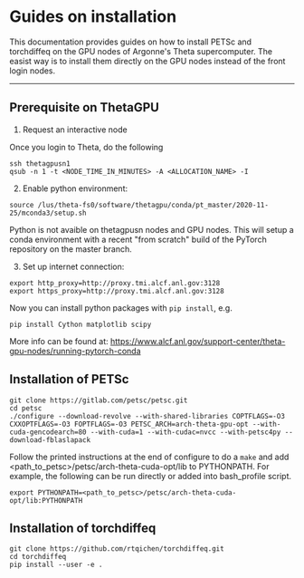 # Guides on installation

This documentation provides guides on how to install PETSc and torchdiffeq on the GPU nodes of Argonne's Theta supercomputer. The easist way is to install them directly on the GPU nodes instead of the front login nodes.

---
## Prerequisite on ThetaGPU

1. Request an interactive node

Once you login to Theta, do the following
```
ssh thetagpusn1
qsub -n 1 -t <NODE_TIME_IN_MINUTES> -A <ALLOCATION_NAME> -I
```

2. Enable python environment:
```
source /lus/theta-fs0/software/thetagpu/conda/pt_master/2020-11-25/mconda3/setup.sh
```
Python is not avaible on thetagpusn nodes and GPU nodes. This will setup a conda environment with a recent "from scratch" build of the PyTorch repository on the master branch. 

3. Set up internet connection:
```
export http_proxy=http://proxy.tmi.alcf.anl.gov:3128
export https_proxy=http://proxy.tmi.alcf.anl.gov:3128
```

Now you can install python packages with `pip install`, e.g.
```
pip install Cython matplotlib scipy
```
More info can be found at:
https://www.alcf.anl.gov/support-center/theta-gpu-nodes/running-pytorch-conda

## Installation of PETSc
```
git clone https://gitlab.com/petsc/petsc.git
cd petsc
./configure --download-revolve --with-shared-libraries COPTFLAGS=-O3 CXXOPTFLAGS=-O3 FOPTFLAGS=-O3 PETSC_ARCH=arch-theta-gpu-opt --with-cuda-gencodearch=80 --with-cuda=1 --with-cudac=nvcc --with-petsc4py --download-fblaslapack
```
Follow the printed instructions at the end of configure to do a `make` and add <path_to_petsc>/petsc/arch-theta-cuda-opt/lib to PYTHONPATH.
For example, the following can be run directly or added into bash_profile script.
```
export PYTHONPATH=<path_to_petsc>/petsc/arch-theta-cuda-opt/lib:PYTHONPATH
```

## Installation of torchdiffeq
```
git clone https://github.com/rtqichen/torchdiffeq.git
cd torchdiffeq
pip install --user -e .
```

